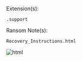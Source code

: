 Extension(s): 
```
.support
```
Ransom Note(s): 
```
Recovery_Instructions.html
```
![html](https://github.com/user-attachments/assets/467eaf76-78dd-49a5-a4a5-08a63306bf1e)

